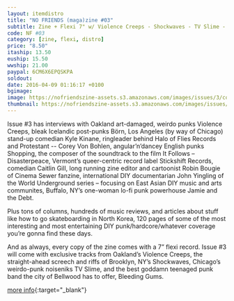 ```yaml
---
layout: itemdistro
title: "NO FRIENDS (maga)zine #03"
subtitle: Zine + Flexi 7" w/ Violence Creeps - Shockwaves - TV Slime - Bleeding Gums
code: NF #03
category: [zine, flexi, distro]
price: "8.50"
itaship: 13.50
euship: 15.50
wwship: 21.00
paypal: 6CM6X6EPQSKPA
soldout:
date: 2016-04-09 01:16:17 +0100
bgimage:
image: https://nofriendszine-assets.s3.amazonaws.com/images/issues/3/cover.jpg
thumbnail: https://nofriendszine-assets.s3.amazonaws.com/images/issues/3/cover.jpg
---
```


Issue #3 has interviews with Oakland art-damaged, weirdo punks Violence Creeps, bleak Icelandic post-punks Börn, Los Angeles (by way of Chicago) stand-up comedian Kyle Kinane, ringleader behind Halo of Flies Records and Protestant -- Corey Von Bohlen, angular’n’dancey English punks Shopping, the composer of the soundtrack to the film It Follows – Disasterpeace, Vermont’s queer-centric record label Stickshift Records, comedian Caitlin Gill, long running zine editor and cartoonist Robin Bougie of Cinema Sewer fanzine, international DIY documentarian John Yingling of the World Underground series – focusing on East Asian DIY music and arts communites, Buffalo, NY’s one-woman lo-fi punk powerhouse Jamie and the Debt.

Plus tons of columns, hundreds of music reviews, and articles about stuff like how to go skateboarding in North Korea, 120 pages of some of the most interesting and most entertaining DIY punk/hardcore/whatever coverage you’re gonna find these days.

And as always, every copy of the zine comes with a 7” flexi record. Issue #3 will come with exclusive tracks from Oakland’s Violence Creeps, the straight-ahead screech and riffs of Brooklyn, NY’s Shockwaves, Chicago’s weirdo-punk noiseniks TV Slime, and the best goddamn teenaged punk band the city of Bellwood has to offer, Bleeding Gums.


[more info](https://nofriendszine.com){:target="_blank"}